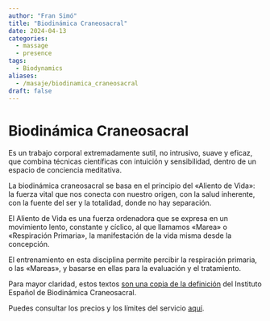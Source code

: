 ```yaml
---
author: "Fran Simó"
title: "Biodinámica Craneosacral"
date: 2024-04-13
categories:
  - massage
  - presence
tags:
  - Biodynamics
aliases: 
  - /masaje/biodinamica_craneosacral
draft: false
---
```

# Biodinámica Craneosacral  

Es un trabajo corporal extremadamente sutil, no intrusivo, suave y eficaz, que combina técnicas científicas con intuición y sensibilidad, dentro de un espacio de conciencia meditativa.  

La biodinámica craneosacral se basa en el principio del «Aliento de Vida»: la fuerza vital que nos conecta con nuestro origen, con la salud inherente, con la fuente del ser y la totalidad, donde no hay separación.  

El Aliento de Vida es una fuerza ordenadora que se expresa en un movimiento lento, constante y cíclico, al que llamamos «Marea» o «Respiración Primaria», la manifestación de la vida misma desde la concepción.  

El entrenamiento en esta disciplina permite percibir la respiración primaria, o las «Mareas», y basarse en ellas para la evaluación y el tratamiento.  

Para mayor claridad, estos textos [son una copia de la definición](https://biodinamicacraneosacral.org/es/que-es-2/) del Instituto Español de Biodinámica Craneosacral.  

Puedes consultar los precios y los límites del servicio [aquí](../prices/). 